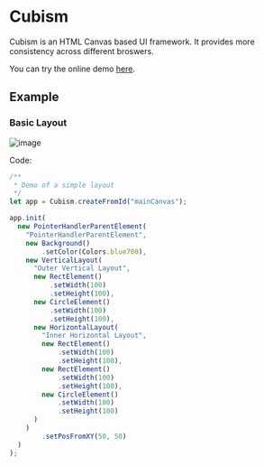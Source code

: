 
# Cubism


Cubism is an HTML Canvas based UI framework. It provides more consistency across different broswers.

You can try the online demo [here](https://nannoda.github.io/cubism/).


## Example
### Basic Layout
![image](https://user-images.githubusercontent.com/114621472/195958866-5153fdfb-32ef-4474-bc40-f58f886ef7b9.png)

Code:
```typescript
/**
 * Demo of a simple layout
 */
let app = Cubism.createFromId("mainCanvas");

app.init(
  new PointerHandlerParentElement(
    "PointerHandlerParentElement",
    new Background()
        .setColor(Colors.blue700),
    new VerticalLayout(
      "Outer Vertical Layout",
      new RectElement()
          .setWidth(100)
          .setHeight(100),
      new CircleElement()
          .setWidth(100)
          .setHeight(100),
      new HorizontalLayout(
        "Inner Horizontal Layout",
        new RectElement()
            .setWidth(100)
            .setHeight(100),
        new RectElement()
            .setWidth(100)
            .setHeight(100),
        new CircleElement()
            .setWidth(100)
            .setHeight(100)
      )
    )
        .setPosFromXY(50, 50)
  )
);
```

